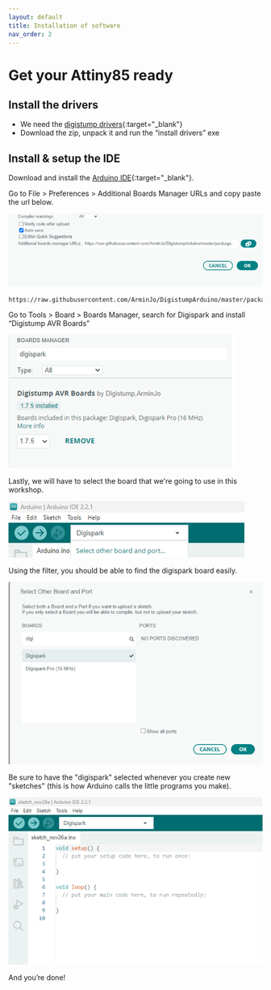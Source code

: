 ```yaml
---
layout: default
title: Installation of software
nav_order: 2
---
```

# Get your Attiny85 ready
## Install the drivers

- We need the [digistump drivers](https://github.com/digistump/DigistumpArduino/releases){:target="_blank"}
- Download the zip, unpack it and run the “install drivers” exe

## Install & setup the IDE

Download and install the [Arduino IDE](https://www.arduino.cc/en/software){:target="_blank"}.

Go to File > Preferences > Additional Boards Manager URLs and copy paste the url below.

![Preferences menu](../images/preferences.png)

```
https://raw.githubusercontent.com/ArminJo/DigistumpArduino/master/package_digistump_index.json
```

Go to Tools > Board > Boards Manager, ​search for Digispark and install “Digistump AVR Boards”​

![Boards Manager menu](../images/boardsmanager.png)

Lastly, we will have to select the board that we're going to use in this workshop.

![Top menu](../images/selectboard.png)

Using the filter, you should be able to find the digispark board easily. 

![Board selection menu](../images/selechtboard3.png)

Be sure to have the "digispark" selected whenever you create new "sketches" (this is how Arduino calls the little programs you make).

![Overview](../images/selectboard2.png)

And you’re done!​
